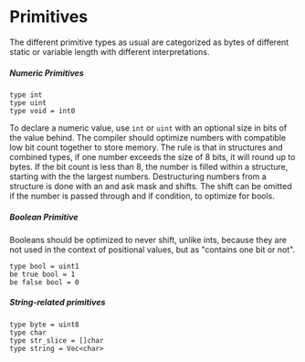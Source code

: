
# Primitives

The different primitive types as usual are categorized as bytes of different static or variable length
with different interpretations.

##### Numeric Primitives

```ü
type int
type uint
type void = int0
```

To declare a numeric value, use `int` or `uint` with an optional size in bits of the value behind.
The compiler should optimize numbers with compatible low bit count together to store memory. The rule
is that in structures and combined types, if one number exceeds the size of 8 bits, it will round up
to bytes. If the bit count is less than 8, the number is filled within a structure, starting with the
the largest numbers. Destructuring numbers from a structure is done with an and ask mask and shifts. The
shift can be omitted if the number is passed through and if condition, to optimize for bools.

##### Boolean Primitive

Booleans should be optimized to never shift, unlike ints, because they are not used in the context of
positional values, but as "contains one bit or not".

```ü
type bool = uint1
be true bool = 1
be false bool = 0
```

##### String-related primitives

```
type byte = uint8
type char
type str_slice = []char
type string = Vec<char>
```

